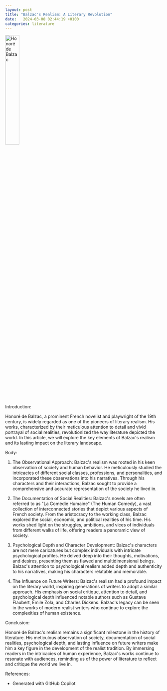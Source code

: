 ```yaml
---
layout: post
title: "Balzac's Realism: A Literary Revolution"
date:   2024-03-08 02:44:19 +0100
categories: literature
---
```


<img src="https://histoire-image.org/sites/default/files/2021-11/honore-balzac-dastugue.jpg" alt="Honoré de Balzac" width="30%">

Introduction: 

Honoré de Balzac, a prominent French novelist and playwright of the 19th century, is widely regarded as one of the pioneers of literary realism. His works, characterized by their meticulous attention to detail and vivid portrayal of social realities, revolutionized the way literature depicted the world. In this article, we will explore the key elements of Balzac's realism and its lasting impact on the literary landscape.

Body:

1. The Observational Approach:
   Balzac's realism was rooted in his keen observation of society and human behavior. He meticulously studied the intricacies of different social classes, professions, and personalities, and incorporated these observations into his narratives. Through his characters and their interactions, Balzac sought to provide a comprehensive and accurate representation of the society he lived in.

2. The Documentation of Social Realities:
   Balzac's novels are often referred to as "La Comédie Humaine" (The Human Comedy), a vast collection of interconnected stories that depict various aspects of French society. From the aristocracy to the working class, Balzac explored the social, economic, and political realities of his time. His works shed light on the struggles, ambitions, and vices of individuals from different walks of life, offering readers a panoramic view of society.

3. Psychological Depth and Character Development:
   Balzac's characters are not mere caricatures but complex individuals with intricate psychological profiles. He delved deep into their thoughts, motivations, and desires, presenting them as flawed and multidimensional beings. Balzac's attention to psychological realism added depth and authenticity to his narratives, making his characters relatable and memorable.

4. The Influence on Future Writers:
   Balzac's realism had a profound impact on the literary world, inspiring generations of writers to adopt a similar approach. His emphasis on social critique, attention to detail, and psychological depth influenced notable authors such as Gustave Flaubert, Émile Zola, and Charles Dickens. Balzac's legacy can be seen in the works of modern realist writers who continue to explore the complexities of human existence.

Conclusion:

Honoré de Balzac's realism remains a significant milestone in the history of literature. His meticulous observation of society, documentation of social realities, psychological depth, and lasting influence on future writers make him a key figure in the development of the realist tradition. By immersing readers in the intricacies of human experience, Balzac's works continue to resonate with audiences, reminding us of the power of literature to reflect and critique the world we live in.

References:
- Generated with GitHub Copilot